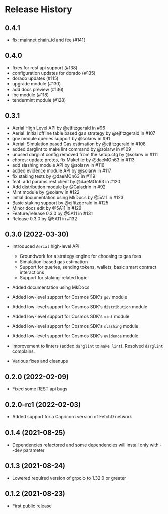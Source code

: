 # Release History

## 0.4.1

* fix: mainnet chain_id and fee (#141)

## 0.4.0

* fixes for rest api support (#138)
* configuration updates for dorado (#135)
* dorado updates (#115)
* upgrade module (#130)
* add docs preview (#136)
* ibc module (#118)
* tendermint module (#128)

## 0.3.1

* Aerial High Level API by @ejfitzgerald in #96
* Aerial: Initial offline table based gas strategy by @ejfitzgerald in #107
* gov module queries support by @solarw in #91
* Aerial: Simulation based Gas estimation by @ejfitzgerald in #108
* added darglint to make lint command by @solarw in #109
* unused darglint config removed from the setup.cfg by @solarw in #111
* chores: update protos, fix Makefile by @daeMOn63 in #113
* add slashing module API by @solarw in #116
* added evidence module API by @solarw in #117
* fix staking tests by @daeMOn63 in #119
* feat: add params rest client by @daeMOn63 in #120
* Add distribution module by @Galadrin in #92
* Mint module by @solarw in #122
* Initial documentation using MkDocs by @5A11 in #123
* Basic staking support by @ejfitzgerald in #125
* Minor docs edit by @5A11 in #129
* Feature/release 0.3.0 by @5A11 in #131
* Release 0.3.0 by @5A11 in #132

## 0.3.0 (2022-03-30)

- Introduced `Aerial` high-level API.
  - Groundwork for a strategy engine for choosing tx gas fees
  - Simulation-based gas estimation
  - Support for queries, sending tokens, wallets, basic smart contract interactions
  - Support for staking-related logic

- Added documentation using MkDocs
  
- Added low-level support for Cosmos SDK's `gov` module
- Added low-level support for Cosmos SDK's `distribution` module
- Added low-level support for Cosmos SDK's `mint` module
- Added low-level support for Cosmos SDK's `slashing` module
- Added low-level support for Cosmos SDK's `evidence` module

- Improvement to linters (added `darglint` to `make lint`). Resolved `darglint` complains.

- Various fixes and cleanups

## 0.2.0 (2022-02-09)

- Fixed some REST api bugs

## 0.2.0-rc1 (2022-02-03)

- Added support for a Capricorn version of FetchD network

## 0.1.4 (2021-08-25)

- Dependencies refactored and some dependencies will install only with --dev parameter

## 0.1.3 (2021-08-24)

- Lowered required version of grpcio to 1.32.0 or greater

## 0.1.2 (2021-08-23)

- First public release
